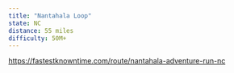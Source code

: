 ```yaml
---
title: "Nantahala Loop"
state: NC
distance: 55 miles
difficulty: 50M+
---
```


https://fastestknowntime.com/route/nantahala-adventure-run-nc
